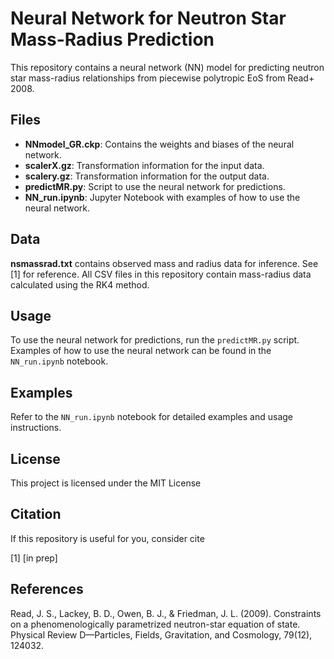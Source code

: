 # Neural Network for Neutron Star Mass-Radius Prediction

This repository contains a neural network (NN) model for predicting neutron star mass-radius relationships from piecewise polytropic EoS from Read+ 2008.

## Files

- **NNmodel_GR.ckp**: Contains the weights and biases of the neural network.
- **scalerX.gz**: Transformation information for the input data.
- **scalery.gz**: Transformation information for the output data.
- **predictMR.py**: Script to use the neural network for predictions.
- **NN_run.ipynb**: Jupyter Notebook with examples of how to use the neural network.

## Data
**nsmassrad.txt** contains observed mass and radius data for inference. See [1] for reference.
All CSV files in this repository contain mass-radius data calculated using the RK4 method.

## Usage

To use the neural network for predictions, run the `predictMR.py` script. Examples of how to use the neural network can be found in the `NN_run.ipynb` notebook.

## Examples

Refer to the `NN_run.ipynb` notebook for detailed examples and usage instructions.

## License

This project is licensed under the MIT License 

## Citation
If this repository is useful for you, consider cite

[1] [in prep] 

## References
Read, J. S., Lackey, B. D., Owen, B. J., & Friedman, J. L. (2009). Constraints on a phenomenologically parametrized neutron-star equation of state. Physical Review D—Particles, Fields, Gravitation, and Cosmology, 79(12), 124032.
